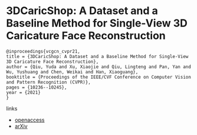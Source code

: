 # 3DCaricShop: A Dataset and a Baseline Method for Single-View 3D Caricature Face Reconstruction

```
@inproceedings{vcgcn_cvpr21,
title = {3DCaricShop: A Dataset and a Baseline Method for Single-View 3D Caricature Face Reconstruction},
author = {Qiu, Yuda and Xu, Xiaojie and Qiu, Lingteng and Pan, Yan and Wu, Yushuang and Chen, Weikai and Han, Xiaoguang},
booktitle = {Proceedings of the IEEE/CVF Conference on Computer Vision and Pattern Recognition (CVPR)},
pages = {10236--10245},
year = {2021}
}
```
links
- [openaccess](http://openaccess.thecvf.com//content/CVPR2021/html/Qiu_3DCaricShop_A_Dataset_and_a_Baseline_Method_for_Single-View_3D_CVPR_2021_paper.html)
- [arXiv](https://arxiv.org/abs/2103.08204)
